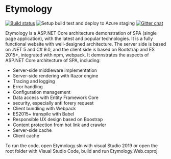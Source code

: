 # Etymology

[![Build status](https://ci.appveyor.com/api/projects/status/osj54c5cd3kafd99?svg=true)](https://ci.appveyor.com/project/Dixin/Etymology)
![Setup build test and deploy to Azure staging](https://github.com/Dixin/Etymology/workflows/Setup%20build%20test%20and%20deploy%20to%20Azure%20staging/badge.svg)
[![Gitter chat](https://badges.gitter.im/ChineseEtymology/gitter.png)](https://gitter.im/ChineseEtymology)

Etymology is a ASP.NET Core architecture demonstration of SPA (single page application), with the latest and popular technologies. It is a fully functional website with well-designed architecture. The server side is based on .NET 5 and C# 9.0, and the client side is based on Bootstrap and ES 2015+, integrated with npm, webpack. It demnstrates the aspects of ASP.NET Core architecture of SPA, including:
- Server-side middleware implementation
- Server-side rendering with Razor engine
- Tracing and logging
- Error handling
- Configuration management
- Data access with Entity Framework Core
- security, especially anti forery request
- Client bundling with Webpack
- ES2015+ transpile with Babel
- Responsible UX design based on Boostrap
- Content protection from hot link and crawler
- Server-side cache
- Client cache

To run the code, open Etymology.sln with visual Studio 2019 or open the root folder with Visual Studio Code, build and run Etymology.Web.csproj.
